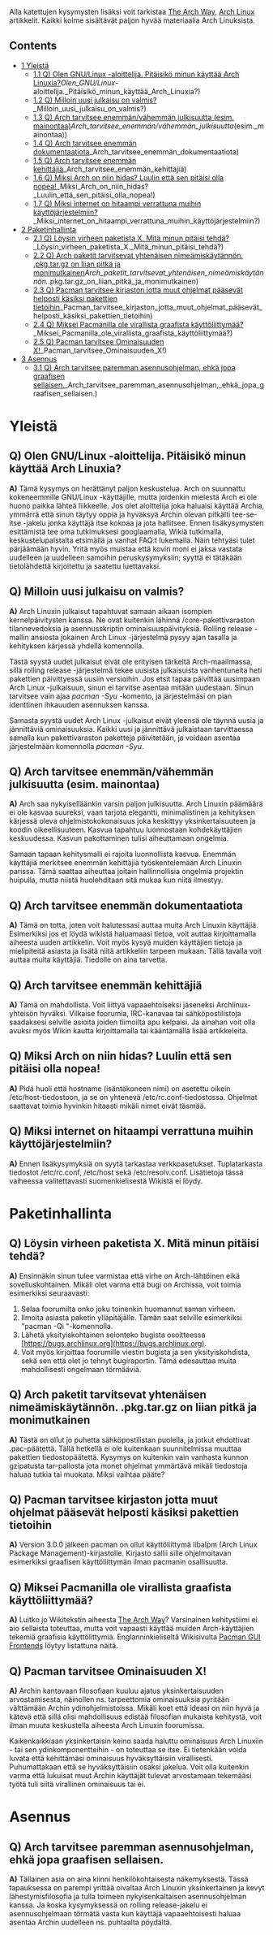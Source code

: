 Alla katettujen kysymysten lisäksi voit tarkistaa [The Arch Way](/index.php/Arch_Linux_(Suomi) "Arch Linux (Suomi)"), [Arch Linux](/index.php/Arch_Linux "Arch Linux") artikkelit. Kaikki kolme sisältävät paljon hyvää materiaalia Arch Linuksista.

## Contents

*   [1 Yleistä](#Yleistä)
    *   [1.1 Q) Olen GNU/Linux -aloittelija. Pitäisikö minun käyttää Arch Linuxia?](#Q)_Olen_GNU/Linux_-aloittelija._Pitäisikö_minun_käyttää_Arch_Linuxia?)
    *   [1.2 Q) Milloin uusi julkaisu on valmis?](#Q)_Milloin_uusi_julkaisu_on_valmis?)
    *   [1.3 Q) Arch tarvitsee enemmän/vähemmän julkisuutta (esim. mainontaa)](#Q)_Arch_tarvitsee_enemmän/vähemmän_julkisuutta_(esim._mainontaa))
    *   [1.4 Q) Arch tarvitsee enemmän dokumentaatiota](#Q)_Arch_tarvitsee_enemmän_dokumentaatiota)
    *   [1.5 Q) Arch tarvitsee enemmän kehittäjiä](#Q)_Arch_tarvitsee_enemmän_kehittäjiä)
    *   [1.6 Q) Miksi Arch on niin hidas? Luulin että sen pitäisi olla nopea!](#Q)_Miksi_Arch_on_niin_hidas?_Luulin_että_sen_pitäisi_olla_nopea!)
    *   [1.7 Q) Miksi internet on hitaampi verrattuna muihin käyttöjärjestelmiin?](#Q)_Miksi_internet_on_hitaampi_verrattuna_muihin_käyttöjärjestelmiin?)
*   [2 Paketinhallinta](#Paketinhallinta)
    *   [2.1 Q) Löysin virheen paketista X. Mitä minun pitäisi tehdä?](#Q)_Löysin_virheen_paketista_X._Mitä_minun_pitäisi_tehdä?)
    *   [2.2 Q) Arch paketit tarvitsevat yhtenäisen nimeämiskäytännön. .pkg.tar.gz on liian pitkä ja monimutkainen](#Q)_Arch_paketit_tarvitsevat_yhtenäisen_nimeämiskäytännön._.pkg.tar.gz_on_liian_pitkä_ja_monimutkainen)
    *   [2.3 Q) Pacman tarvitsee kirjaston jotta muut ohjelmat pääsevät helposti käsiksi pakettien tietoihin](#Q)_Pacman_tarvitsee_kirjaston_jotta_muut_ohjelmat_pääsevät_helposti_käsiksi_pakettien_tietoihin)
    *   [2.4 Q) Miksei Pacmanilla ole virallista graafista käyttöliittymää?](#Q)_Miksei_Pacmanilla_ole_virallista_graafista_käyttöliittymää?)
    *   [2.5 Q) Pacman tarvitsee Ominaisuuden X!](#Q)_Pacman_tarvitsee_Ominaisuuden_X!)
*   [3 Asennus](#Asennus)
    *   [3.1 Q) Arch tarvitsee paremman asennusohjelman, ehkä jopa graafisen sellaisen.](#Q)_Arch_tarvitsee_paremman_asennusohjelman,_ehkä_jopa_graafisen_sellaisen.)

# Yleistä

## Q) Olen GNU/Linux -aloittelija. Pitäisikö minun käyttää Arch Linuxia?

**A)** Tämä kysymys on herättänyt paljon keskustelua. Arch on suunnattu kokeneemmille GNU/Linux -käyttäjille, mutta joidenkin mielestä Arch ei ole huono paikka lähteä liikkeelle. Jos olet aloittelija joka haluaisi käyttää Archia, ymmärrä että sinun täytyy oppia ja hyväksyä Archin olevan pitkälti tee-se-itse -jakelu jonka käyttäjä itse kokoaa ja jota hallitsee. Ennen lisäkysymysten esittämistä tee oma tutkimuksesi googlaamalla, Wikiä tutkimalla, keskustelupalstalta etsimällä ja vanhat FAQ:t lukemalla. Näin tehtyäsi tulet pärjäämään hyvin. Yritä myös muistaa että kovin moni ei jaksa vastata uudelleen ja uudelleen samoihin peruskysymyksiin; syyttä ei tätäkään tietolähdettä kirjoitettu ja saatettu luettavaksi.

## Q) Milloin uusi julkaisu on valmis?

**A)** Arch Linuxin julkaisut tapahtuvat samaan aikaan isompien kernelpäivitysten kanssa. Ne ovat kuitenkin lähinnä /core-pakettivaraston tilannevedoksia ja asennusskriptin ominaisuuspäivityksiä. Rolling release -mallin ansiosta jokainen Arch Linux -järjestelmä pysyy ajan tasalla ja kehityksen kärjessä yhdellä komennolla.

Tästä syystä uudet julkaisut eivät ole erityisen tärkeitä Arch-maailmassa, sillä rolling release -järjestelmä tekee uusista julkaisuista vanhentuneita heti pakettien päivittyessä uusiin versioihin. Jos etsit tapaa päivittää uusimpaan Arch Linux -julkaisuun, sinun ei tarvitse asentaa mitään uudestaan. Sinun tarvitsee vain ajaa *pacman -Syu* -komento, ja järjestelmäsi on pian identtinen ihkauuden asennuksen kanssa.

Samasta syystä uudet Arch Linux -julkaisut eivät yleensä ole täynnä uusia ja jännittäviä ominaisuuksia. Kaikki uusi ja jännittävä julkaistaan tarvittaessa samalla kun pakettivaraston paketteja päivitetään, ja voidaan asentaa järjestelmään komennolla *pacman -Syu*.

## Q) Arch tarvitsee enemmän/vähemmän julkisuutta (esim. mainontaa)

**A)** Arch saa nykyiselläänkin varsin paljon julkisuutta. Arch Linuxin päämäärä ei ole kasvaa suureksi, vaan tarjota elegantti, minimalistinen ja kehityksen kärjessä oleva ohjelmistokokonaisuus joka keskittyy yksinkertaisuuteen ja koodin oikeellisuuteen. Kasvua tapahtuu luonnostaan kohdekäyttäjien keskuudessa. Kasvun pakottaminen tulisi aiheuttamaan ongelmia.

Samaan tapaan kehitysmalli ei rajoita luonnollista kasvua. Enemmän käyttäjiä merkitsee enemmän kehittäjiä työskentelemään Arch Linuxin parissa. Tämä saattaa aiheuttaa joitain hallinnollisia ongelmia projektin huipulla, mutta niistä huolehditaan sitä mukaa kun niitä ilmestyy.

## Q) Arch tarvitsee enemmän dokumentaatiota

**A)** Tämä on totta, joten voit halutessasi auttaa muita Arch Linuxin käyttäjiä. Esimerkiksi jos et löydä wikistä haluamaasi tietoa, voit auttaa kirjoittamalla aiheesta uuden artikkelin. Voit myös kysyä muiden käyttäjien tietoja ja mielipiteitä asiasta ja lisätä niitä artikkeliin tarpeen mukaan. Tällä tavalla voit auttaa muita käyttäjiä. Tiedolle on aina tarvetta.

## Q) Arch tarvitsee enemmän kehittäjiä

**A)** Tämä on mahdollista. Voit liittyä vapaaehtoiseksi jäseneksi Archlinux-yhteisön hyväksi. Vilkaise foorumia, IRC-kanavaa tai sähköpostilistoja saadaksesi selville asioita joiden tiimoilta apu kelpaisi. Ja ainahan voit olla avuksi myös Wikin kautta kirjoittamalla tai kääntämällä lisää artikkeleita.

## Q) Miksi Arch on niin hidas? Luulin että sen pitäisi olla nopea!

**A)** Pidä huoli että hostname (isäntäkoneen nimi) on asetettu oikein /etc/host-tiedostoon, ja se on yhtenevä /etc/rc.conf-tiedostossa. Ohjelmat saattavat toimia hyvinkin hitaasti mikäli nimet eivät täsmää.

## Q) Miksi internet on hitaampi verrattuna muihin käyttöjärjestelmiin?

**A)** Ennen lisäkysymyksiä on syytä tarkastaa verkkoasetukset. Tuplatarkasta tiedostot /etc/rc.conf, /etc/host sekä /etc/resolv.conf. Lisätietoja tässä vaiheessa valitettavasti suomenkielisestä Wikistä ei löydy.

# Paketinhallinta

## Q) Löysin virheen paketista X. Mitä minun pitäisi tehdä?

**A)** Ensinnäkin sinun tulee varmistaa että virhe on Arch-lähtöinen eikä sovelluskohtainen. Mikäli olet varma että bugi on Archissa, voit toimia esimerkiksi seuraavasti:

1.  Selaa foorumilta onko joku toinenkin huomannut saman virheen.
2.  Ilmoita asiasta paketin ylläpitäjälle. Tämän saat selville esimerkiksi "pacman -Qi <paketin nimi>"-komennolla.
3.  Lähetä yksityiskohtainen selonteko bugista osoitteessa [https://bugs.archlinux.org](https://bugs.archlinux.org).
4.  Voit myös kirjoittaa foorumille viestin bugista ja sen yksityiskohdista, sekä sen että olet jo tehnyt bugiraportin. Tämä edesauttaa muita mahdollisesti ongelmaan törmääviä.

## Q) Arch paketit tarvitsevat yhtenäisen nimeämiskäytännön. .pkg.tar.gz on liian pitkä ja monimutkainen

**A)** Tästä on ollut jo puhetta sähköpostilistan puolella, ja jotkut ehdottivat .pac-päätettä. Tällä hetkellä ei ole kuitenkaan suunnitelmissa muuttaa pakettien tiedostopäätettä. Kysymys on kuitenkin vain vanhasta kunnon gzipatusta tar-pallosta jota monet ohjelmat ymmärtävä mikäli tiedostoja haluaa tutkia tai muokata. Miksi vaihtaa pääte?

## Q) Pacman tarvitsee kirjaston jotta muut ohjelmat pääsevät helposti käsiksi pakettien tietoihin

**A)** Version 3.0.0 jälkeen pacman on ollut käyttöliittymä libalpm (Arch Linux Package Management)-kirjastolle. Kirjasto sallii sille ohjelmoitavan esimerkiksi graafisen käyttöliittymän ilman pacmanin osallisuutta.

## Q) Miksei Pacmanilla ole virallista graafista käyttöliittymää?

**A)** Luitko jo Wikitekstin aiheesta [The Arch Way](/index.php/Arch_Linux_(Suomi) "Arch Linux (Suomi)")? Varsinainen kehitystiimi ei aio sellaista toteuttaa, mutta voit vapaasti käyttää muiden Arch-käyttäjien tekemiä graafisia käyttölittymiä. Englanninkieliseltä Wikisivulta [Pacman GUI Frontends](/index.php/Pacman_GUI_Frontends "Pacman GUI Frontends") löytyy listattuna näitä.

## Q) Pacman tarvitsee Ominaisuuden X!

**A)** Archin kantavaan filosofiaan kuuluu ajatus yksinkertaisuuden arvostamisesta, näinollen ns. tarpeettomia ominaisuuksia pyritään välttämään Archin ydinohjelmistoissa. Mikäli koet että ideasi on niin hyvä ja kätevä että sillä olisi mahdollisuus edistää filosofian mukaista kehitystä, voit ilman muuta keskustella aiheesta Arch Linuxin foorumissa.

Kaikenkaikkiaan yksinkertaisin keino saada haluttu ominaisuus Arch Linuxiin - tai sen ydinkomponentteihin - on toteuttaa se itse. Ei tietenkään voida luvata että kehittämäsi ominaisuus hyväksyttäisiin virallisesti. Puhumattakaan että se hyväksyttäisiin osaksi jakelua. Voit olla kuitenkin varma että lukuisat muut Archin käyttäjät tulevat arvostamaan tekemääsi työtä tuli siitä virallinen ominaisuus tai ei.

# Asennus

## Q) Arch tarvitsee paremman asennusohjelman, ehkä jopa graafisen sellaisen.

**A)** Tällainen asia on aina kiinni henkilökohtaisesta näkemyksestä. Tässä tapauksessa on parempi yrittää oivaltaa Arch Linuxin yksinkertainen ja kevyt lähestymisfilosofia ja tulla toimeen nykyisenkaltaisen asennusohjelman kanssa. Ja koska kysymyksessä on rolling release-jakelu ei asennusohjelmaan törmätä vasta kun käyttäjä vapaaehtoisesti haluaa asentaa Archin uudelleen ns. puhtaalta pöydältä.